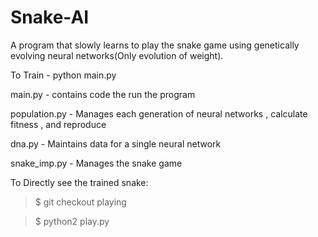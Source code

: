 # Snake-AI
A program that slowly learns to play the snake game using genetically evolving neural networks(Only evolution of weight).

To Train - python main.py

main.py - contains code the run the program

population.py - Manages each generation of neural networks , calculate fitness , and reproduce

dna.py - Maintains data for a single neural network

snake_imp.py - Manages the snake game

To Directly see the trained snake:

> $ git checkout playing

> $ python2 play.py
